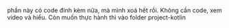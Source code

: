 phần này có code đính kèm nữa, mà mình xoá hết rồi. Không cần code, xem video và hiểu. Còn muốn thực hành thì vào folder project-kotlin